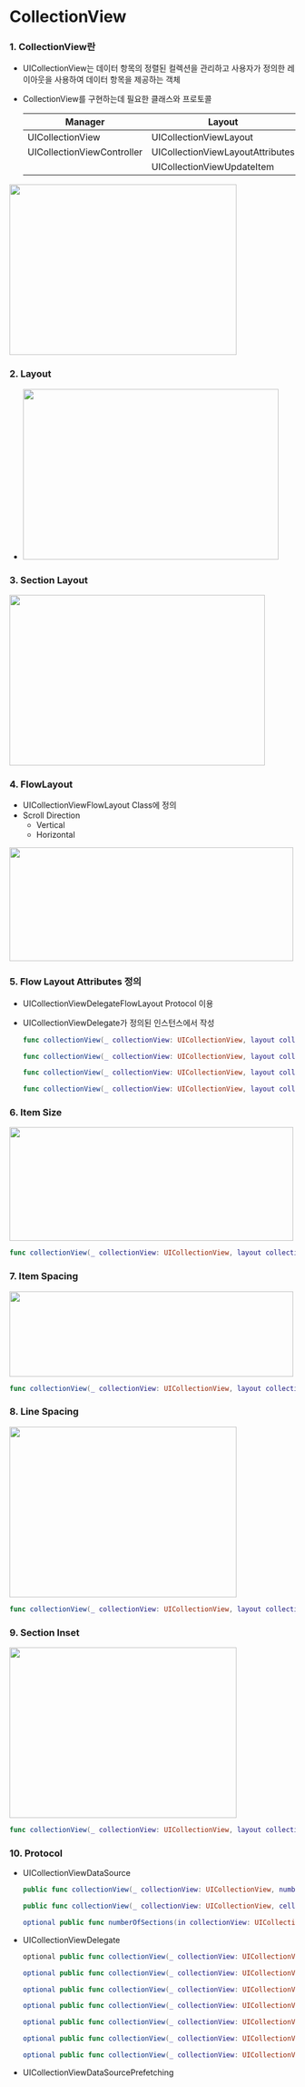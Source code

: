 # CollectionView

### 1. CollectionView란

- UICollectionView는 데이터 항목의 정렬된 컬렉션을 관리하고 사용자가 정의한 레이아웃을 사용하여 데이터 항목을 제공하는 객체

- CollectionView를 구현하는데 필요한 클래스와 프로토콜

  | Manager                    | Layout                           | Protocol                   | Flow Layout                        | Presentation                 |
  | -------------------------- | -------------------------------- | -------------------------- | ---------------------------------- | ---------------------------- |
  | UICollectionView           | UICollectionViewLayout           | UICollectionViewDataSource | UICollectionViewFlowLayout         | UICollectionViewReusableView |
  | UICollectionViewController | UICollectionViewLayoutAttributes | UICollectionViewDelegate   | UICollectionViewDelegateFlowLayout | UICollectionViewCell         |
  |                            | UICollectionViewUpdateItem       |                            |                                    |                              |

<img src="https://simajune.github.io/img/posting/CollectionView1.png" width="400px" height="300px"/>

### 2. Layout

- <img src="https://simajune.github.io/img/posting/CollectionView2.png" width="450px" height="300px"/>



### 3. Section Layout

<img src="https://simajune.github.io/img/posting/CollectionView3.png" width="450px" height="300px"/>



### 4. FlowLayout

- UICollectionViewFlowLayout Class에 정의
- Scroll Direction
  - Vertical
  - Horizontal

<img src="https://simajune.github.io/img/posting/CollectionView4.png" width="500px" height="200px"/>



### 5. Flow Layout Attributes 정의

- UICollectionViewDelegateFlowLayout Protocol 이용

- UICollectionViewDelegate가 정의된 인스턴스에서 작성

  ```swift
  func collectionView(_ collectionView: UICollectionView, layout collectionViewLayout: UICollectionViewLayout, sizeForItemAt indexPath: IndexPath) -> CGSize
  
  func collectionView(_ collectionView: UICollectionView, layout collectionViewLayout: UICollectionViewLayout, minimumInteritemSpacingForSectionAt section: Int) -> CGFloat
  
  func collectionView(_ collectionView: UICollectionView, layout collectionViewLayout: UICollectionViewLayout, minimumLineSpacingForSectionAt section: Int) -> CGFloat
  
  func collectionView(_ collectionView: UICollectionView, layout collectionViewLayout: UICollectionViewLayout, insetForSectionAt section: Int) -> UIEdgeInsets
  ```

  

### 6. Item Size

<img src="https://simajune.github.io/img/posting/CollectionView4.png" width="500px" height="200px"/>

```swift
func collectionView(_ collectionView: UICollectionView, layout collectionViewLayout: UICollectionViewLayout, sizeForItemAt indexPath: IndexPath) -> CGSize
```



### 7. Item Spacing

<img src="https://simajune.github.io/img/posting/CollectionView5.png" width="500px" height="150px"/>

```swift
func collectionView(_ collectionView: UICollectionView, layout collectionViewLayout: UICollectionViewLayout, minimumInteritemSpacingForSectionAt section: Int) -> CGFloat
```



### 8. Line Spacing

<img src="https://simajune.github.io/img/posting/CollectionView6.png" width="400px" height="300px"/>

```swift
func collectionView(_ collectionView: UICollectionView, layout collectionViewLayout: UICollectionViewLayout, minimumLineSpacingForSectionAt section: Int) -> CGFloat
```



### 9. Section Inset

<img src="https://simajune.github.io/img/posting/CollectionView7.png" width="400px" height="300px"/>

```swift
func collectionView(_ collectionView: UICollectionView, layout collectionViewLayout: UICollectionViewLayout, insetForSectionAt section: Int) -> UIEdgeInsets
```



### 10. Protocol

- UICollectionViewDataSource

  ```swift
  public func collectionView(_ collectionView: UICollectionView, numberOfItemsInSection section: Int) -> Int
  
  public func collectionView(_ collectionView: UICollectionView, cellForItemAt indexPath: IndexPath) -> UICollectionViewCell
  
  optional public func numberOfSections(in collectionView: UICollectionView) -> Int
  ```

- UICollectionViewDelegate

  ```swift
  optional public func collectionView(_ collectionView: UICollectionView, shouldHighlightItemAt indexPath: IndexPath) -> Bool
  
  optional public func collectionView(_ collectionView: UICollectionView, didHighlightItemAt indexPath: IndexPath)
  
  optional public func collectionView(_ collectionView: UICollectionView, didUnhighlightItemAt indexPath: IndexPath)
  
  optional public func collectionView(_ collectionView: UICollectionView, shouldSelectItemAt indexPath: IndexPath) -> Bool
  
  optional public func collectionView(_ collectionView: UICollectionView, shouldDeselectItemAt indexPath: IndexPath) -> Bool // called when the user taps on an already-selected item in multi-select mode
  
  optional public func collectionView(_ collectionView: UICollectionView, didSelectItemAt indexPath: IndexPath)
  
  optional public func collectionView(_ collectionView: UICollectionView, didDeselectItemAt indexPath: IndexPath)
  ```

- UICollectionViewDataSourcePrefetching

  